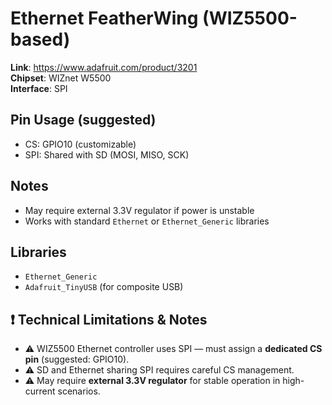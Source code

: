 # Ethernet FeatherWing (WIZ5500-based)

**Link**: https://www.adafruit.com/product/3201  
**Chipset**: WIZnet W5500  
**Interface**: SPI

## Pin Usage (suggested)

- CS: GPIO10 (customizable)
- SPI: Shared with SD (MOSI, MISO, SCK)

## Notes

- May require external 3.3V regulator if power is unstable
- Works with standard `Ethernet` or `Ethernet_Generic` libraries

## Libraries

- `Ethernet_Generic`
- `Adafruit_TinyUSB` (for composite USB)

## ❗ Technical Limitations & Notes

- ⚠️ WIZ5500 Ethernet controller uses SPI — must assign a **dedicated CS pin** (suggested: GPIO10).
- ⚠️ SD and Ethernet sharing SPI requires careful CS management.
- ⚠️ May require **external 3.3V regulator** for stable operation in high-current scenarios.

